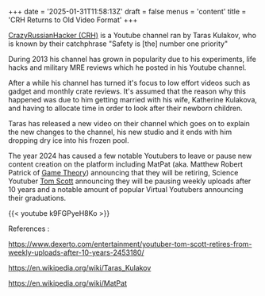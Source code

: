 +++
date = '2025-01-31T11:58:13Z'
draft = false
menus = 'content'
title = 'CRH Returns to Old Video Format'
+++

[CrazyRussianHacker (CRH)](https://www.youtube.com/@CrazyRussianHacker) is a Youtube channel ran by Taras Kulakov, who is known by their catchphrase "Safety is [the] number one priority"

During 2013 his channel has grown in popularity due to his experiments, life hacks and military MRE reviews which he posted in his Youtube channel.

After a while his channel has turned it's focus to low effort videos such as gadget and monthly crate reviews. It's assumed that the reason why this happened was due to him getting married with his wife, Katherine Kulakova, and having to allocate time in order to look after their newborn children.

Taras has released a new video on their channel which goes on to explain the new changes to the channel, his new studio and it ends with him dropping dry ice into his frozen pool.

The year 2024 has caused a few notable Youtubers to leave or pause new content creation on the platform including MatPat (aka. Matthew Robert Patrick of [Game Theory](https://www.youtube.com/@GameTheory)) announcing that they will be retiring, Science Youtuber [Tom Scott](https://www.youtube.com/@TomScottGo) announcing they will be pausing weekly uploads after 10 years and a notable amount of popular Virtual Youtubers announcing their graduations.

{{< youtube k9FGPyeH8Ko >}}

References :

https://www.dexerto.com/entertainment/youtuber-tom-scott-retires-from-weekly-uploads-after-10-years-2453180/

https://en.wikipedia.org/wiki/Taras_Kulakov

https://en.wikipedia.org/wiki/MatPat

